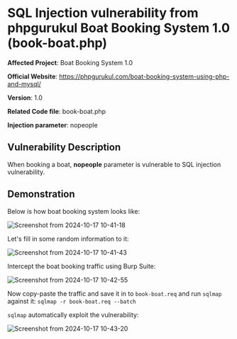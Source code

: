 # SQL Injection vulnerability from phpgurukul Boat Booking System 1.0 (book-boat.php)
**Affected Project**: Boat Booking System 1.0

**Official Website**: https://phpgurukul.com/boat-booking-system-using-php-and-mysql/

**Version**: 1.0

**Related Code file**: book-boat.php

**Injection parameter**: nopeople

## Vulnerability Description

When booking a boat, **nopeople** parameter is vulnerable to SQL injection vulnerability.

## Demonstration
Below is how boat booking system looks like:

![Screenshot from 2024-10-17 10-41-18](https://github.com/user-attachments/assets/78ed07f8-0f9a-49da-b904-7ae0775da89d)


Let's fill in some random information to it:

![Screenshot from 2024-10-17 10-41-43](https://github.com/user-attachments/assets/4387680e-5df0-46da-bda4-ea8ca3e2efbb)

Intercept the boat booking traffic using Burp Suite:

![Screenshot from 2024-10-17 10-42-55](https://github.com/user-attachments/assets/939a59c2-d7aa-4725-85f0-8b59dd4b0f73)

Now copy-paste the traffic and save it in to `book-boat.req` and run `sqlmap` against it: `sqlmap -r book-boat.req --batch`

`sqlmap` automatically exploit the vulnerability:

![Screenshot from 2024-10-17 10-43-20](https://github.com/user-attachments/assets/ce58be7b-10d1-42eb-93d0-270aa6bab7ba)
